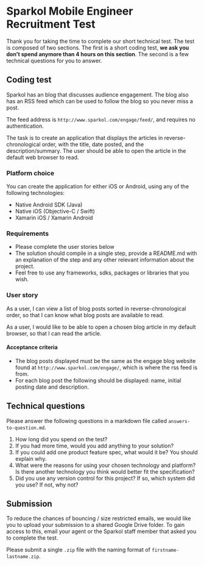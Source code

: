 # Sparkol Mobile Engineer Recruitment Test

Thank you for taking the time to complete our short technical test. The test is composed of two sections. The first is a short coding test, **we ask you don't spend anymore than 4 hours on this section**. The second is a few technical questions for you to answer.

## Coding test
Sparkol has an blog that discusses audience engagement. The blog also has an RSS feed which can be used to follow the blog so you never miss a post.

The feed address is `http://www.sparkol.com/engage/feed/`, and requires no authentication.

The task is to create an application that displays the articles in reverse-chronological order, with the title, date posted, and the description/summary. The user should be able to open the article in the default web browser to read.

### Platform choice
You can create the application for either iOS or Android, using any of the following technologies:

* Native Android SDK (Java)
* Native iOS (Objective-C / Swift)
* Xamarin iOS / Xamarin Android

### Requirements
* Please complete the user stories below
* The solution should compile in a single step, provide a README.md with an explanation of the step and any other relevant information about the project.
* Feel free to use any frameworks, sdks, packages or libraries that you wish.

### User story
As a user, I can view a list of blog posts sorted in reverse-chronological order, so that I can know what blog posts are available to read.

As a user, I would like to be able to open a chosen blog article in my default browser, so that I can read the article.

#### Acceptance criteria
* The blog posts displayed must be the same as the engage blog website found at `http://www.sparkol.com/engage/`, which is where the rss feed is from.
* For each blog post the following should be displayed: name, initial posting date and description.

## Technical questions
Please answer the following questions in a markdown file called `answers-to-question.md`.

1. How long did you spend on the test?
2. If you had more time, would you add anything to your solution?
3. If you could add one product feature spec, what would it be? You should explain why.
4. What were the reasons for using your chosen technology and platform? Is there another technology you think would better fit the specification?
5. Did you use any version control for this project? If so, which system did you use? If not, why not?

## Submission
To reduce the chances of bouncing / size restricted emails, we would like you to upload your submission to a shared Google Drive folder. To gain access to this, email your agent or the Sparkol staff member that asked you to complete the test.

Please submit a single `.zip` file with the naming format of `firstname-lastname.zip`.
